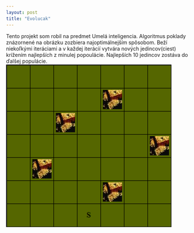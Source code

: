 ```yaml
---
layout: post
title: "Evolucak"
---
```


Tento projekt som robil na predmet Umelá inteligencia. Algoritmus poklady znázornené na obrázku zozbiera najoptimálnejším spôsobom.
Beží niekoľkými iteráciami a v každej iterácií vytvára nových jedincov(ciest) krížením najlepších z minulej popoulácie. Najlepších 10 jedincov
zostáva do ďalšej populácie.
![Evolucak](/projekty/Snimka.PNG)

